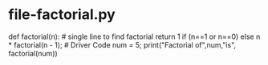 # file-factorial.py
def factorial(n):           # single line to find factorial     return 1 if (n==1 or n==0) else n * factorial(n - 1);   # Driver Code num = 5; print("Factorial of",num,"is", factorial(num))
